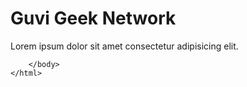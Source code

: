 <!DOCTYPE html>
<html lang="en">
    <head>
        <title>
                guvi
        </title>
    </head>
    <body>
        <h1> Guvi Geek Network </h1>
    <div>
        Lorem ipsum dolor sit amet consectetur adipisicing elit.
        <div>
            
                
        
        </body>
    </html>

